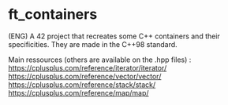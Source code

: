 # ft_containers
(ENG) A 42 project that recreates some C++ containers and their specificities.
They are made in the C++98 standard.

Main ressources (others are available on the .hpp files) :
https://cplusplus.com/reference/iterator/iterator/
https://cplusplus.com/reference/vector/vector/
https://cplusplus.com/reference/stack/stack/
https://cplusplus.com/reference/map/map/
